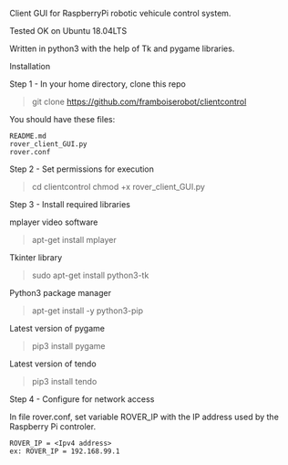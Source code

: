 Client GUI for RaspberryPi robotic vehicule control system.

Tested OK on Ubuntu 18.04LTS

Written in python3 with the help of Tk and pygame libraries.
  
Installation

Step 1 - In your home directory, clone this repo

  > git clone https://github.com/framboiserobot/clientcontrol
  
You should have these files:
  ```
  README.md
  rover_client_GUI.py
  rover.conf
  ```
  
Step 2 - Set permissions for execution

  > cd clientcontrol
  > chmod +x rover_client_GUI.py

Step 3 - Install required libraries

mplayer video software
  > apt-get install mplayer

Tkinter library
  > sudo apt-get install python3-tk 

Python3 package manager
  > apt-get install -y python3-pip

Latest version of pygame
  > pip3 install pygame

Latest version of tendo
  > pip3 install tendo
  
Step 4 - Configure for network access 

In file rover.conf, set variable ROVER_IP with the IP address used by the Raspberry Pi controler.
  ```
  ROVER_IP = <Ipv4 address>
  ex: ROVER_IP = 192.168.99.1
  ```
